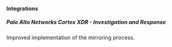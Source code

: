 
#### Integrations

##### Palo Alto Networks Cortex XDR - Investigation and Response

Improved implementation of the mirroring process.
